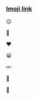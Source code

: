 ### [Imoji link](https://github.com/ikatyang/emoji-cheat-sheet)

:relieved:

:star_struck:

:heart:

:grinning:

:zzz:

:speech_balloon:

:thought_balloon: